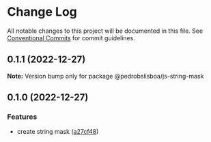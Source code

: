 # Change Log

All notable changes to this project will be documented in this file.
See [Conventional Commits](https://conventionalcommits.org) for commit guidelines.

## 0.1.1 (2022-12-27)

**Note:** Version bump only for package @pedrobslisboa/js-string-mask

## 0.1.0 (2022-12-27)

### Features

- create string mask ([a27cf48](https://github.com/pedrobslisboa/light-string-mask/commit/a27cf481f586c3ef1eeafe04fcc9ab9a5f77372a))
